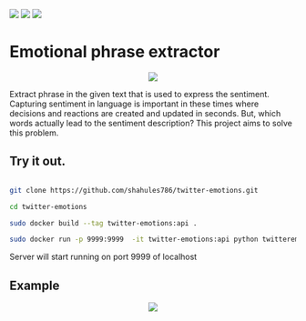 [![](https://img.shields.io/github/issues/shahules786/twitter-emotions)]()
[![](https://img.shields.io/github/license/shahules786/twitter-emotions)]()
[![](https://img.shields.io/github/stars/shahules786/twitter-emotions)]()


# Emotional phrase extractor


<p align="center">
  <img src="https://user-images.githubusercontent.com/25312635/118586138-d4adf300-b7b7-11eb-9dcd-99b9cf9d4236.png" />
</p>


Extract phrase in the given text that is used to express the sentiment. Capturing sentiment in language is important in these times where decisions and reactions are created and updated in seconds. But, which words actually lead to the sentiment description? This project aims to solve this problem.

## Try it out.


```bash

git clone https://github.com/shahules786/twitter-emotions.git

cd twitter-emotions

sudo docker build --tag twitter-emotions:api .

sudo docker run -p 9999:9999  -it twitter-emotions:api python twitteremotions/app.py


```

Server will start running on port 9999 of localhost


## Example



<p align="center">
  <img src="https://user-images.githubusercontent.com/25312635/119235209-fa881e80-bb4e-11eb-8a2a-8d7ff4b5f439.gif" />
</p>



